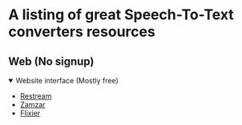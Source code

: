 # A listing of great Speech-To-Text converters resources

## Web (No signup)
<details open>
<summary>Website interface (Mostly free)</summary>

- [Restream](https://restream.io/tools/transcribe-audio-to-text)
- [Zamzar](https://www.zamzar.com/tools/audio-to-text/)
- [Flixier](https://flixier.com/tools/convert-audio-to-text)

</details>
